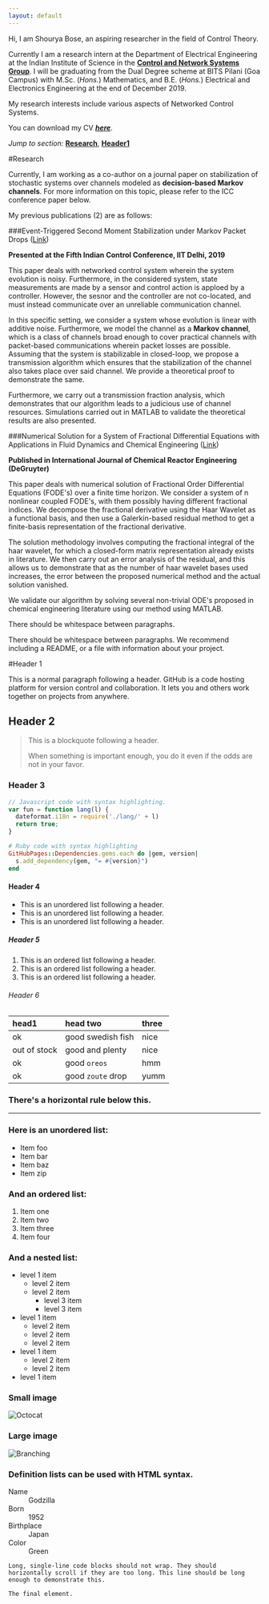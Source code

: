```yaml
---
layout: default
---
```


Hi, I am Shourya Bose, an aspiring researcher in the field of Control Theory.

Currently I am a research intern at the Department of Electrical Engineering
at the Indian Institute of Science in the [**Control and Network Systems Group**](http://www.ee.iisc.ac.in/people/faculty/pavant/group.html).
I will be graduating from the Dual Degree scheme
at BITS Pilani (Goa Campus) with M.Sc. (_Hons._) Mathematics, and B.E. (_Hons._) Electrical and
Electronics Engineering at the end of December 2019.

My research interests include various aspects of Networked Control Systems.

You can download my CV [_**here**_](./shourya_bose_curr_vitae.pdf).

_Jump to section:_ [**Research**](#research), [**Header1**](#header-1)

#Research

Currently, I am working as a co-author on a journal paper on stabilization of stochastic systems over channels
modeled as **decision-based Markov channels**. For more information on this topic, please refer to the ICC conference paper below.

My previous publications (2) are as follows:

###Event-Triggered Second Moment Stabilization under Markov Packet Drops ([Link](https://ieeexplore.ieee.org/document/8715576))

**Presented at the Fifth Indian Control Conference, IIT Delhi, 2019**

This paper deals with networked control system wherein the system evolution is noisy.
Furthermore, in the considered system, state measurements are made by a sensor and control action is apploed by a controller. However,
the sesnor and the controller are not co-located, and must instead communicate over an unreliable communication channel.

In this specific setting, we consider a system whose evolution is linear with additive noise. Furthermore, we model the channel
as a **Markov channel**, which is a class of channels broad enough to cover practical channels with packet-based communications
wherein packet losses are possible. Assuming that the system is stabilizable in closed-loop, we propose a transmission algorithm
which ensures that the stabilization of the channel also takes place over said channel. We provide a theoretical proof to demonstrate
the same.

Furthermore, we carry out a transmission fraction analysis, which demonstrates that our algorithm leads to a judicious use of channel resources.
Simulations carried out in MATLAB to validate the theoretical results are also presented.

###Numerical Solution for a System of Fractional Differential Equations with Applications in Fluid Dynamics and Chemical Engineering ([Link](https://www.degruyter.com/view/j/ijcre.2017.15.issue-5/ijcre-2017-0093/ijcre-2017-0093.xml))

**Published in International Journal of Chemical Reactor Engineering (DeGruyter)**

This paper deals with numerical solution of Fractional Order Differential Equations (FODE's) over a finite time horizon.
We consider a system of n nonlinear coupled FODE's, with them possibly having different fractional indices. We decompose the fractional
derivative using the Haar Wavelet as a functional basis, and then use a Galerkin-based residual method to get a finite-basis representation
of the fractional derivative.

The solution methodology involves computing the fractional integral of the haar wavelet, for which a closed-form matrix representation
already exists in literature. We then carry out an error analysis of the residual, and this allows
us to demonstrate that as the number of haar wavelet bases used increases, the error between the proposed numerical method and the
actual solution vanished.

We validate our algorithm by solving several non-trivial ODE's proposed in chemical engineering literature using
our method using MATLAB.


There should be whitespace between paragraphs.
    
There should be whitespace between paragraphs. We recommend including a README, or a file with information about your project.

#Header 1

This is a normal paragraph following a header. GitHub is a code hosting platform for version control and collaboration. It lets you and others work together on projects from anywhere.

## Header 2

> This is a blockquote following a header.
>
> When something is important enough, you do it even if the odds are not in your favor.

### Header 3

```js
// Javascript code with syntax highlighting.
var fun = function lang(l) {
  dateformat.i18n = require('./lang/' + l)
  return true;
}
```

```ruby
# Ruby code with syntax highlighting
GitHubPages::Dependencies.gems.each do |gem, version|
  s.add_dependency(gem, "= #{version}")
end
```

#### Header 4

*   This is an unordered list following a header.
*   This is an unordered list following a header.
*   This is an unordered list following a header.

##### Header 5

1.  This is an ordered list following a header.
2.  This is an ordered list following a header.
3.  This is an ordered list following a header.

###### Header 6

| head1        | head two          | three |
|:-------------|:------------------|:------|
| ok           | good swedish fish | nice  |
| out of stock | good and plenty   | nice  |
| ok           | good `oreos`      | hmm   |
| ok           | good `zoute` drop | yumm  |

### There's a horizontal rule below this.

* * *

### Here is an unordered list:

*   Item foo
*   Item bar
*   Item baz
*   Item zip

### And an ordered list:

1.  Item one
1.  Item two
1.  Item three
1.  Item four

### And a nested list:

- level 1 item
  - level 2 item
  - level 2 item
    - level 3 item
    - level 3 item
- level 1 item
  - level 2 item
  - level 2 item
  - level 2 item
- level 1 item
  - level 2 item
  - level 2 item
- level 1 item

### Small image

![Octocat](https://github.githubassets.com/images/icons/emoji/octocat.png)

### Large image

![Branching](https://guides.github.com/activities/hello-world/branching.png)


### Definition lists can be used with HTML syntax.

<dl>
<dt>Name</dt>
<dd>Godzilla</dd>
<dt>Born</dt>
<dd>1952</dd>
<dt>Birthplace</dt>
<dd>Japan</dd>
<dt>Color</dt>
<dd>Green</dd>
</dl>

```
Long, single-line code blocks should not wrap. They should horizontally scroll if they are too long. This line should be long enough to demonstrate this.
```

```
The final element.
```
